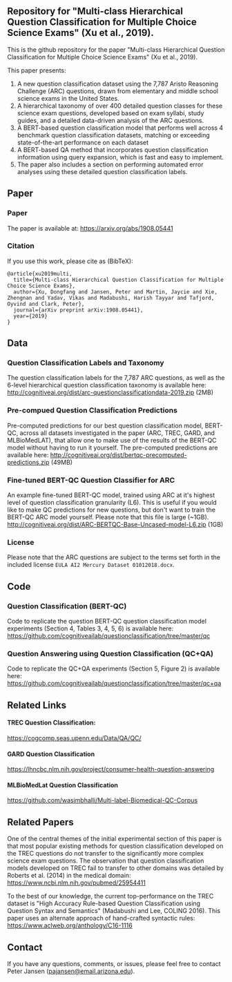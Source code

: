 ## Repository for "Multi-class Hierarchical Question Classification for Multiple Choice Science Exams" (Xu et al., 2019).

This is the github repository for the paper "Multi-class Hierarchical Question Classification for Multiple Choice Science Exams" (Xu et al., 2019).  

This paper presents:
1. A new question classification dataset using the 7,787 Aristo Reasoning Challenge (ARC) questions, drawn from elementary and middle school science exams in the United States.
2. A hierarchical taxonomy of over 400 detailed question classes for these science exam questions, developed based on exam syllabi, study guides, and a detailed data-driven analysis of the ARC questions. 
3. A BERT-based question classification model that performs well across 4 benchmark question classification datasets, matching or exceeding state-of-the-art performance on each dataset
4. A BERT-based QA method that incorporates question classification information using query expansion, which is fast and easy to implement. 
5. The paper also includes a section on performing automated error analyses using these detailed question classification labels. 

## Paper

### Paper
The paper is available at: https://arxiv.org/abs/1908.05441

### Citation
If you use this work, please cite as (BibTeX):
```
@article{xu2019multi,
  title={Multi-class Hierarchical Question Classification for Multiple Choice Science Exams},
  author={Xu, Dongfang and Jansen, Peter and Martin, Jaycie and Xie, Zhengnan and Yadav, Vikas and Madabushi, Harish Tayyar and Tafjord, Oyvind and Clark, Peter},
  journal={arXiv preprint arXiv:1908.05441},
  year={2019}
}
```

## Data

### Question Classification Labels and Taxonomy
The question classification labels for the 7,787 ARC questions, as well as the 6-level hierarchical question classification taxonomy is available here:
http://cognitiveai.org/dist/arc-questionclassificationdata-2019.zip (2MB)

### Pre-compued Question Classification Predictions
Pre-computed predictions for our best question classification model, BERT-QC, across all datasets investigated in the paper (ARC, TREC, GARD, and MLBioMedLAT), that allow one to make use of the results of the BERT-QC model without having to run it yourself.  The pre-computed predictions are available here:
http://cognitiveai.org/dist/bertqc-precomputed-predictions.zip (49MB)

### Fine-tuned BERT-QC Question Classifier for ARC
An example fine-tuned BERT-QC model, trained using ARC at it's highest level of question classification granularity (L6).  This is useful if you would like to make QC predictions for new questions, but don't want to train the BERT-QC ARC model yourself.  Please note that this file is large (~1GB).
http://cognitiveai.org/dist/ARC-BERTQC-Base-Uncased-model-L6.zip  (1GB)

### License 
Please note that the ARC questions are subject to the terms set forth in the included license `EULA AI2 Mercury Dataset 01012018.docx`.

## Code

### Question Classification (BERT-QC)
Code to replicate the question BERT-QC question classification model experiments (Section 4, Tables 3, 4, 5, 6) is available here:
https://github.com/cognitiveailab/questionclassification/tree/master/qc

### Question Answering using Question Classification (QC+QA)
Code to replicate the QC+QA experiments (Section 5, Figure 2) is available here: 
https://github.com/cognitiveailab/questionclassification/tree/master/qc+qa

## Related Links

#### TREC Question Classification: 
https://cogcomp.seas.upenn.edu/Data/QA/QC/

#### GARD Question Classification
https://lhncbc.nlm.nih.gov/project/consumer-health-question-answering

#### MLBioMedLat Question Classification
https://github.com/wasimbhalli/Multi-label-Biomedical-QC-Corpus

## Related Papers
One of the central themes of the initial experimental section of this paper is that most popular existing methods for question classification developed on the TREC questions do not transfer to the significantly more complex science exam questions.  The observation that question classification models developed on TREC fail to transfer to other domains was detailed by Roberts et al. (2014) in the medical domain:
https://www.ncbi.nlm.nih.gov/pubmed/25954411


To the best of our knowledge, the current top-performance on the TREC dataset is "High Accuracy Rule-based Question Classification using Question Syntax and Semantics" (Madabushi and Lee, COLING 2016).  This paper uses an alternate approach of hand-crafted syntactic rules:
https://www.aclweb.org/anthology/C16-1116

## Contact
If you have any questions, comments, or issues, please feel free to contact Peter Jansen (pajansen@email.arizona.edu).
